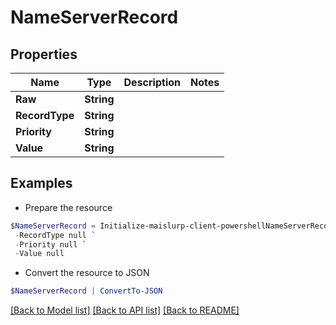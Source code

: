 # NameServerRecord
## Properties

Name | Type | Description | Notes
------------ | ------------- | ------------- | -------------
**Raw** | **String** |  | 
**RecordType** | **String** |  | 
**Priority** | **String** |  | 
**Value** | **String** |  | 

## Examples

- Prepare the resource
```powershell
$NameServerRecord = Initialize-maislurp-client-powershellNameServerRecord  -Raw null `
 -RecordType null `
 -Priority null `
 -Value null
```

- Convert the resource to JSON
```powershell
$NameServerRecord | ConvertTo-JSON
```

[[Back to Model list]](../README#documentation-for-models) [[Back to API list]](../README#documentation-for-api-endpoints) [[Back to README]](../README)

